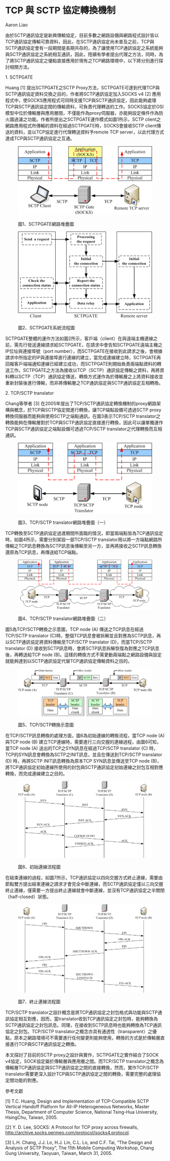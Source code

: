 # TCP 與 SCTP 協定轉換機制

Aaron Liao

由於SCTP通訊協定是新興傳輸協定，目前多數之網路設備與網路程式設計皆以TCP通訊協定傳輸可靠資料，因此，在SCTP通訊協定尚未普及之前，TCP與SCTP通訊協定會有一段期間是長期共存的，為了讓使用TCP通訊協定之系統能夠與SCTP通訊協定之系統相互通訊，因此，陸續有學者提出代理之方法，同時，為了將SCTP通訊協定之優點直接應用於現有之TCP網路環境中，以下將分別進行探討相關方法。

1\. SCTPGATE

Huang \[1] 提出SCTPGATE之SCTP Proxy方法，SCTPGATE可達到代理TCP與SCTP通訊協定資料交換之目的，作者將SCTP通訊協定加入SOCKS v4 \[2] 應用程式中，使SOCKS應用程式可同時支援TCP與SCTP通訊協定，因此能夠處理TCP與SCTP通訊協定間的傳輸資料，可負責代理轉送的工作。SOCKS協定於OSI 模型中位於傳輸層與應用層間，不僅能作為proxy伺服器，亦能夠設定條件作為防火牆過濾之功能。作者所提出之SCTPGATE運作模式如圖1所示，SCTP client之網路應用程式所傳輸的資料在經過SCTPGATE時，SOCKS會接收SCTP client傳送的資料，並以TCP協定進行代理轉送資料予remote TCP server，以此代理方式達成TCP與SCTP通訊協定之互通。

<figure><img src="../.gitbook/assets/image (13).png" alt=""><figcaption><p>圖1、SCTPGATE網路堆疊圖</p></figcaption></figure>



<figure><img src="../.gitbook/assets/image (18).png" alt=""><figcaption><p>圖2、SCTPGATE系統流程圖</p></figcaption></figure>



SCTPGATE整體的運作方法如圖2所示，客戶端（client）在與遠端主機連線之前，需先行發送連線請求給SCTPGATE，在請求中會告知SCTPGATE遠端主機之IP位址與連接埠號（port number），而SCTPGATE在接收到此請求之後，會根據請求中所指定的IP與連接埠進行連線的建立，當完成連線建立時，SCTPGATE再回報客戶端端通知連線已經建立成功，而SCTPGATE則開始負責兩端點資料的轉送工作。SCTPGATE之方法為接收以TCP（SCTP）通訊協定傳輸之資料，再將資料轉以SCTP（TCP）通訊協定傳送，轉換方式運作為於傳輸層之上將資料接收並重新封裝後進行傳輸，而非將傳輸層之TCP通訊協定與SCTP通訊協定互相轉換。

2\. TCP/SCTP translator

Chang等學者 \[3] 在2005年提出了TCP/SCTP通訊協定轉換機制的proxy網路架構與概念，於TCP與SCTP協定間進行轉換，讓TCP端點設備可透過SCTP proxy轉換伺服器而能夠與使用SCTP之端點通訊。在圖3表示TCP/SCTP translator之轉換能夠在傳輸層對於TCP與SCTP通訊協定直接進行轉換，因此可以讓單獨運作TCP與SCTP通訊協定之端點設備可透過TCP/SCTP translator之代理轉換而互相通訊。

<figure><img src="../.gitbook/assets/image (3).png" alt=""><figcaption><p>圖3、TCP/SCTP translator網路堆疊圖（一）</p></figcaption></figure>



TCP轉換至SCTP通訊協定過渡期間所面臨的情況，即當兩端點皆為TCP通訊協定時，如圖4所示，需要分別架設一部TCP/SCTP translator用以將一方端點網路所傳輸之TCP訊息轉換為SCTP訊息後傳輸至另一方，並再將接收之SCTP訊息轉換還原為TCP訊息，再傳送給TCP端點。

<figure><img src="../.gitbook/assets/image (6).png" alt=""><figcaption><p>圖4、TCP/SCTP translator網路堆疊圖（二）</p></figcaption></figure>



圖5為TCP/SCTP轉換之示意圖，TCP node (A) 傳送之TCP訊息在經過TCP/SCTP translator (C)時，整個TCP訊息會被拆解並且對應為SCTP訊息，再以SCTP通訊協定將資料傳輸至TCP/SCTP translator (D)，而當TCP/SCTP translator (D) 接收到SCTP訊息時，會將SCTP訊息拆解恢復為對應之TCP訊息後，再轉送給TCP node (B)。這樣的轉換方式不需更動兩端點之網路設備與設定就能夠達到以SCTP通訊協定代替TCP通訊協定傳輸資料之目的。

<figure><img src="../.gitbook/assets/image (16).png" alt=""><figcaption><p>圖5、TCP/SCTP轉換示意圖</p></figcaption></figure>



在TCP/SCTP訊息轉換的處理方面，圖6為初始連線的轉換流程，當TCP node (A) 與TCP node (B) 建立TCP連線時，需要進行三向交握的連線過程，由圖6可知，當TCP node (A) 送出的TCP之SYN訊息在經過TCP/SCTP translator (C) 時，TCP的SYN訊息會轉換為SCTP之INIT訊息，並且在傳送到TCP/SCTP translator (D) 時，再將SCTP INIT訊息轉換為原本TCP SYN訊息並傳送至TCP node (B)，將TCP通訊協定初始連線所使用的封包與SCTP通訊協定初始連線之封包互相對應轉換，而完成連線建立之目的。

<figure><img src="../.gitbook/assets/image (8).png" alt=""><figcaption><p>圖6、初始連線流程圖</p></figcaption></figure>



在結束連線的過程，如圖7所示，TCP通訊協定以四向交握方式終止連線，需要由節點雙方提出結束連線之請求才會完全中斷連線，而SCTP通訊協定僅以三向交握終止連線，僅需要一方提出終止連線就會中斷連線，並沒有TCP通訊協定之半關閉（half-closed）狀態。

<figure><img src="../.gitbook/assets/image (1).png" alt=""><figcaption><p>圖7、終止連線流程圖</p></figcaption></figure>



TCP/SCTP translator之設計概念是將TCP通訊協定之封包格式與功能與SCTP通訊協定相互對應，因而，當translator收到TCP通訊協定之封包時，能夠轉換為SCTP通訊協定之封包訊息。同理，在接收到SCTP訊息時也能夠轉換為TCP通訊協定之封包。TCP/SCTP translator之概念亦具有通透性（transparent）之優點，原本之網路環境可不需要進行任何變更則能夠使用，轉換的方式是於傳輸層直接進行TCP與SCTP通訊協定之轉換。

本文探討了目前的SCTP proxy之設計與實作，SCTPGATE之實作結合了SOCK v4協定，SOCK協定屬於傳輸層與應用層之間。而TCP/SCTP translator之概念為傳輸層TCP通訊協定與SCTP通訊協定之間的直接轉換，然而，實作TCP/SCTP translator需要更深入設計TCP與SCTP通訊協定之間的轉換，需要完整的處理協定間功能的對應。

參考文獻

\[1] T.C. Huang, Design and Implementation of TCP-Compatible SCTP Vertical Handoff Platform for All-IP Heterogeneous Networks, Master Thesis, Department of Computer Science, National Tsing-Hua University, HsingChu, Taiwan, 2005.

\[2] Y. D. Lee, SOCKS: A Protocol for TCP proxy across firewalls, http://archive.socks.permeo.com/protocol/socks4.protocol.

\[3] L.H. Chang, J.J. Lo, H.J. Lin, C.L. Lo, and C.F. Tai, “The Design and Analysis of SCTP Proxy”, The 11th Mobile Computing Workshop, Chang Gung University, Taoyuan, Taiwan, March 31, 2005.
